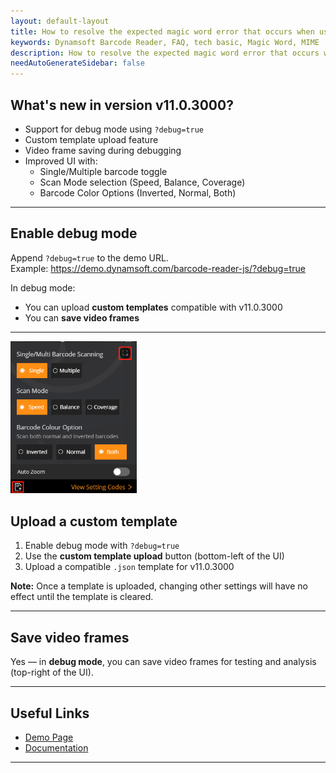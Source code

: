 ```yaml
---
layout: default-layout
title: How to resolve the expected magic word error that occurs when using DBR-JS?
keywords: Dynamsoft Barcode Reader, FAQ, tech basic, Magic Word, MIME
description: How to resolve the expected magic word error that occurs when using DBR-JS?
needAutoGenerateSidebar: false
---
```


## What's new in version v11.0.3000?

- Support for debug mode using `?debug=true`
- Custom template upload feature
- Video frame saving during debugging
- Improved UI with:
  - Single/Multiple barcode toggle
  - Scan Mode selection (Speed, Balance, Coverage)
  - Barcode Color Options (Inverted, Normal, Both)

---

## Enable debug mode

Append `?debug=true` to the demo URL.  
Example: https://demo.dynamsoft.com/barcode-reader-js/?debug=true

In debug mode:

- You can upload **custom templates** compatible with v11.0.3000
- You can **save video frames**

---

<div align="left">
    <p><img src="../assets/undefined.png" width="40%" alt="advanced settings"></p>
</div>

## Upload a custom template

1. Enable debug mode with `?debug=true`
2. Use the **custom template upload** button (bottom-left of the UI)
3. Upload a compatible `.json` template for v11.0.3000

**Note:** Once a template is uploaded, changing other settings will have no effect until the template is cleared.

---

## Save video frames

Yes — in **debug mode**, you can save video frames for testing and analysis (top-right of the UI).

---

## Useful Links

- [Demo Page](https://demo.dynamsoft.com/barcode-reader-js/)
- [Documentation](https://www.dynamsoft.com/barcode-reader/docs/web/)

---

